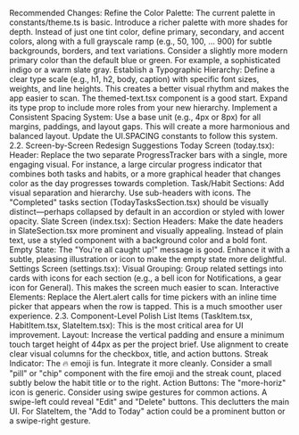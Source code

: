 Recommended Changes:
Refine the Color Palette: The current palette in constants/theme.ts is basic.
Introduce a richer palette with more shades for depth. Instead of just one tint color, define primary, secondary, and accent colors, along with a full grayscale ramp (e.g., 50, 100, ... 900) for subtle backgrounds, borders, and text variations.
Consider a slightly more modern primary color than the default blue or green. For example, a sophisticated indigo or a warm slate gray.
Establish a Typographic Hierarchy:
Define a clear type scale (e.g., h1, h2, body, caption) with specific font sizes, weights, and line heights. This creates a better visual rhythm and makes the app easier to scan.
The themed-text.tsx component is a good start. Expand its type prop to include more roles from your new hierarchy.
Implement a Consistent Spacing System: Use a base unit (e.g., 4px or 8px) for all margins, paddings, and layout gaps. This will create a more harmonious and balanced layout. Update the UI.SPACING constants to follow this system.
2.2. Screen-by-Screen Redesign Suggestions
Today Screen (today.tsx):
Header: Replace the two separate ProgressTracker bars with a single, more engaging visual. For instance, a large circular progress indicator that combines both tasks and habits, or a more graphical header that changes color as the day progresses towards completion.
Task/Habit Sections: Add visual separation and hierarchy. Use sub-headers with icons. The "Completed" tasks section (TodayTasksSection.tsx) should be visually distinct—perhaps collapsed by default in an accordion or styled with lower opacity.
Slate Screen (index.tsx):
Section Headers: Make the date headers in SlateSection.tsx more prominent and visually appealing. Instead of plain text, use a styled component with a background color and a bold font.
Empty State: The "You're all caught up!" message is good. Enhance it with a subtle, pleasing illustration or icon to make the empty state more delightful.
Settings Screen (settings.tsx):
Visual Grouping: Group related settings into cards with icons for each section (e.g., a bell icon for Notifications, a gear icon for General). This makes the screen much easier to scan.
Interactive Elements: Replace the Alert.alert calls for time pickers with an inline time picker that appears when the row is tapped. This is a much smoother user experience.
2.3. Component-Level Polish
List Items (TaskItem.tsx, HabitItem.tsx, SlateItem.tsx): This is the most critical area for UI improvement.
Layout: Increase the vertical padding and ensure a minimum touch target height of 44px as per the project brief. Use alignment to create clear visual columns for the checkbox, title, and action buttons.
Streak Indicator: The 🔥 emoji is fun. Integrate it more cleanly. Consider a small "pill" or "chip" component with the fire emoji and the streak count, placed subtly below the habit title or to the right.
Action Buttons: The "more-horiz" icon is generic. Consider using swipe gestures for common actions. A swipe-left could reveal "Edit" and "Delete" buttons. This declutters the main UI. For SlateItem, the "Add to Today" action could be a prominent button or a swipe-right gesture.
